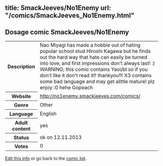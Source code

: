 title: SmackJeeves/No1Enemy
url: "/comics/SmackJeeves_No1Enemy.html"
---
Dosage comic SmackJeeves/No1Enemy
-----------------------------------------

<p id="msg"></p>
<script type="text/javascript">
if (window.location.search === '?edit_info_mail=sent_ok') {
  var elem = document.getElementById("msg");
  elem.innerHTML = 'Edited information sucessfully sent for review, which is usually done daily. Thanks!';
  elem.className = 'ok';
}
</script>
<table class="comicinfo">
<tr>
<th>Description</th><td>Nao Miyagi has made a hobbie out of hating popular school stud Hiroshi Kagawa but he finds out the hard way that hate can easily be turned into love, and first impressions don't always last! :) WARNING; this comic contains Yaoi/bl so if you don't like it don't read it!! thankyou!!! X3 contains some bad language and may get alittle mature! plz enjoy :0 hehe Gopeach</td>
</tr>
<tr>
<th>Website</th><td><a href="http://no1enemy.smackjeeves.com/comics/">http://no1enemy.smackjeeves.com/comics/</a></td>
</tr>
<tr>
<th>Genre</th><td>Other</td>
</tr>
<tr>
<th>Language</th><td>English</td>
</tr>
<tr>
<th>Adult content</th><td>yes</td>
</tr>
<tr>
<th>Status</th><td>ok on 12.11.2013</td>
</tr>
<tr>
<th>Votes</th><td>0</td>
</tr>
</table>

[Edit this info](SmackJeeves_No1Enemy_edit.html) or go back to the [comic list](../comic-index.html).
